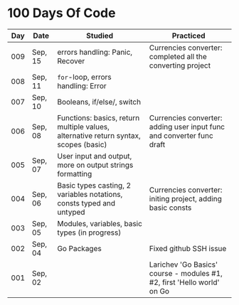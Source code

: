 # 100 Days Of Code

| Day | Date | Studied | Practiced |
| --- | --- | --- | --- |
| 009 | Sep, 15 | errors handling: Panic, Recover | Currencies converter: completed all the converting project |
| 008 | Sep, 11 | `for`-loop, errors handling: Error |  |
| 007 | Sep, 10 | Booleans, if/else/, switch |  |
| 006 | Sep, 08 | Functions: basics, return multiple values, alternative return syntax, scopes (basic) | Currencies converter: adding user input func and converter func draft |
| 005 | Sep, 07 | User input and output, more on output strings formatting |  |
| 004 | Sep, 06 | Basic types casting, 2 variables notations, consts typed and untyped | Currencies converter: initing project, adding basic consts |
| 003 | Sep, 05 | Modules, variables, basic types (in progress) |  |
| 002 | Sep, 04 | Go Packages | Fixed github SSH issue |
| 001 | Sep, 02 |  | Larichev 'Go Basics' course - modules #1, #2, first 'Hello world' on Go |

